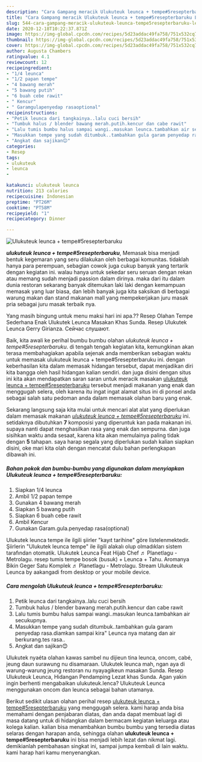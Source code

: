 ```yaml
---
description: "Cara Gampang meracik Ulukuteuk leunca + tempe#5resepterbaruku Lezat"
title: "Cara Gampang meracik Ulukuteuk leunca + tempe#5resepterbaruku Lezat"
slug: 544-cara-gampang-meracik-ulukuteuk-leunca-tempe5resepterbaruku-lezat
date: 2020-12-18T10:22:37.871Z
image: https://img-global.cpcdn.com/recipes/5d23addac49fa758/751x532cq70/ulukuteuk-leunca-tempe5resepterbaruku-foto-resep-utama.jpg
thumbnail: https://img-global.cpcdn.com/recipes/5d23addac49fa758/751x532cq70/ulukuteuk-leunca-tempe5resepterbaruku-foto-resep-utama.jpg
cover: https://img-global.cpcdn.com/recipes/5d23addac49fa758/751x532cq70/ulukuteuk-leunca-tempe5resepterbaruku-foto-resep-utama.jpg
author: Augusta Chambers
ratingvalue: 4.1
reviewcount: 12
recipeingredient:
- "1/4 leunca"
- "1/2 papan tempe"
- "4 bawang merah"
- "5 bawang putih"
- "6 buah cebe rawit"
- " Kencur"
- " Garamgulapenyedap rasaoptional"
recipeinstructions:
- "Petik leunca dari tangkainya..lalu cuci bersih"
- "Tumbuk halus / blender bawang merah.putih.kencur dan cabe rawit"
- "Lalu tumis bumbu halus sampai wangi..masukan leunca.tambahkan air secukupnya."
- "Masukkan tempe yang sudah ditumbuk..tambahkan gula garam penyedap rasa.diamkan sampai kira&#34; Leunca nya matang dan air berkurang.tes rasa.."
- "Angkat dan sajikan😊"
categories:
- Resep
tags:
- ulukuteuk
- leunca
- 

katakunci: ulukuteuk leunca  
nutrition: 213 calories
recipecuisine: Indonesian
preptime: "PT26M"
cooktime: "PT58M"
recipeyield: "1"
recipecategory: Dinner

---
```



![Ulukuteuk leunca + tempe#5resepterbaruku](https://img-global.cpcdn.com/recipes/5d23addac49fa758/751x532cq70/ulukuteuk-leunca-tempe5resepterbaruku-foto-resep-utama.jpg)

<b><i>ulukuteuk leunca + tempe#5resepterbaruku</i></b>, Memasak bisa menjadi bentuk kegemaran yang seru dilakukan oleh berbagai komunitas. tidaklah hanya para perempuan, sebagian cowok juga cukup banyak yang tertarik dengan kegiatan ini. walau hanya untuk sekedar seru seruan dengan rekan atau memang sudah menjadi passion dalam dirinya. maka dari itu dalam dunia restoran sekarang banyak ditemukan laki laki dengan kemampuan memasak yang luar biasa, dan lebih banyak juga kita saksikan di berbagai warung makan dan stand makanan mall yang mempekerjakan juru masak pria sebagai juru masak terbaik nya.

Yang masih bingung untuk menu maksi hari ini apa.?? Resep Olahan Tempe Sederhana Enak Ulukutek Leunca Masakan Khas Sunda. Resep Ulukutek Leunca Gerry Girianza. Сейчас слушают.

Baik, kita awali ke perihal bumbu bumbu olahan <i>ulukuteuk leunca + tempe#5resepterbaruku</i>. di tengah tengah kegiatan kita, kemungkinan akan terasa membahagiakan apabila sejenak anda memberikan sebagian waktu untuk memasak ulukuteuk leunca + tempe#5resepterbaruku ini. dengan keberhasilan kita dalam memasak hidangan tersebut, dapat menjadikan diri kita bangga oleh hasil hidangan kalian sendiri. dan juga disini dengan situs ini kita akan mendapatkan saran saran untuk meracik masakan <u>ulukuteuk leunca + tempe#5resepterbaruku</u> tersebut menjadi makanan yang enak dan menggugah selera, oleh karena itu ingat ingat alamat situs ini di ponsel anda sebagai salah satu pedoman anda dalam memasak olahan baru yang enak.


Sekarang langsung saja kita mulai untuk mencari alat alat yang diperlukan dalam memasak makanan <u><i>ulukuteuk leunca + tempe#5resepterbaruku</i></u> ini. setidaknya dibutuhkan <b>7</b> komposisi yang diperuntuk kan pada makanan ini. supaya nanti dapat menghasilkan rasa yang enak dan sempurna. dan juga sisihkan waktu anda sesaat, karena kita akan memulainya paling tidak dengan <b>5</b> tahapan. saya harap segala yang diperlukan sudah kalian siapkan disini, oke mari kita olah dengan mencatat dulu bahan perlengkapan dibawah ini.

<!--inarticleads1-->

##### Bahan pokok dan bumbu-bumbu yang digunakan dalam menyiapkan Ulukuteuk leunca + tempe#5resepterbaruku:

1. Siapkan 1/4 leunca
1. Ambil 1/2 papan tempe
1. Gunakan 4 bawang merah
1. Siapkan 5 bawang putih
1. Siapkan 6 buah cebe rawit
1. Ambil  Kencur
1. Gunakan  Garam.gula.penyedap rasa(optional)


Ulukutek leunca tempe ile ilgili şiirler &#34;kayıt tarihine&#34; göre listelenmektedir. Şiirlerin &#34;Ulukutek leunca tempe&#34; ile ilgili alakalı olup olmadıkları sistem tarafından otomatik. Ulukutek Leunca Feat Hijab Chef ♬ Planetlagu - Metrolagu. resep tumis tempe bosok (busuk) + Leunca + Tahu. Aromanya Bikin Geger Satu Komplek ♬ Planetlagu - Metrolagu. Stream Ulukuteuk Leunca by aakangadi from desktop or your mobile device. 

<!--inarticleads2-->

##### Cara mengolah Ulukuteuk leunca + tempe#5resepterbaruku:

1. Petik leunca dari tangkainya..lalu cuci bersih
1. Tumbuk halus / blender bawang merah.putih.kencur dan cabe rawit
1. Lalu tumis bumbu halus sampai wangi..masukan leunca.tambahkan air secukupnya.
1. Masukkan tempe yang sudah ditumbuk..tambahkan gula garam penyedap rasa.diamkan sampai kira&#34; Leunca nya matang dan air berkurang.tes rasa..
1. Angkat dan sajikan😊


Ulukutek nyaéta olahan kawas sambel nu dijieun tina leunca, oncom, cabé, jeung daun surawung nu disamaraan. Ulukutek leunca mah, ngan aya di warung-warung jeung restoran nu nyayagikeun masakan Sunda. Resep Ulukuteuk Leunca, Hidangan Pendamping Lezat khas Sunda. Agan yakin ingin berhenti mengabaikan ulukuteuk.lenca? Ulukuteuk Leunca menggunakan oncom dan leunca sebagai bahan utamanya. 

Berikut sedikit ulasan olahan perihal resep <u>ulukuteuk leunca + tempe#5resepterbaruku</u> yang menggugah selera. kami harap anda bisa memahami dengan penjabaran diatas, dan anda dapat membuat lagi di masa datang untuk di hidangkan dalam bermacam kegiatan keluarga atau kolega kalian. kalian bisa menambahkan bumbu bumbu yang tersedia diatas selaras dengan harapan anda, sehingga olahan <b>ulukuteuk leunca + tempe#5resepterbaruku</b> ini bisa menjadi lebih lezat dan nikmat lagi. demikianlah pembahasan singkat ini, sampai jumpa kembali di lain waktu. kami harap hari kamu menyenangkan.
